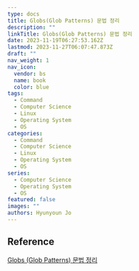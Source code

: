 ```yaml
---
type: docs
title: Globs(Glob Patterns) 문법 정리
description: ""
linkTitle: Globs(Glob Patterns) 문법 정리
date: 2023-11-19T06:27:53.162Z
lastmod: 2023-11-27T06:07:47.873Z
draft: ""
nav_weight: 1
nav_icon:
  vendor: bs
  name: book
  color: blue
tags:
  - Command
  - Computer Science
  - Linux
  - Operating System
  - OS
categories:
  - Command
  - Computer Science
  - Linux
  - Operating System
  - OS
series:
  - Computer Science
  - Operating System
  - OS
featured: false
images: ""
authors: Hyunyoun Jo
---
```


## Reference

[Globs (Glob Patterns) 문법 정리](https://www.daleseo.com/glob-patterns/)
